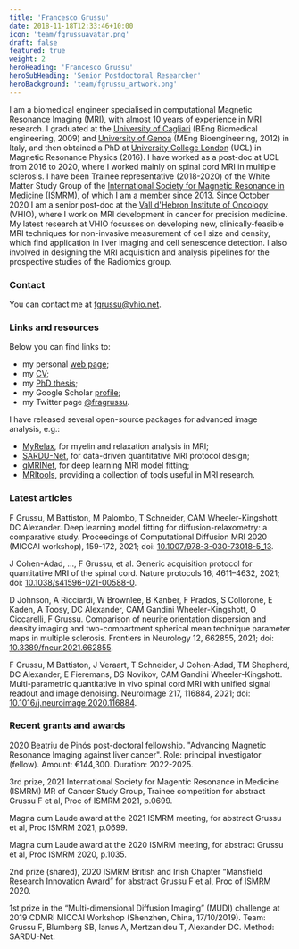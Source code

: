 ```yaml
---
title: 'Francesco Grussu'
date: 2018-11-18T12:33:46+10:00
icon: 'team/fgrussuavatar.png'
draft: false
featured: true
weight: 2
heroHeading: 'Francesco Grussu'
heroSubHeading: 'Senior Postdoctoral Researcher'
heroBackground: 'team/fgrussu_artwork.png'
---
```


I am a biomedical engineer specialised in computational Magnetic Resonance Imaging (MRI), with almost 10 years of experience in MRI research. I graduated at the [University of Cagliari](https://www.unica.it/unica/en/homepage.page) (BEng Biomedical engineering, 2009) and [University of Genoa](https://unige.it/en) (MEng Bioengineering, 2012) in Italy, and then obtained a PhD at [University College London](https://www.ucl.ac.uk/) (UCL) in Magnetic Resonance Physics (2016). I have worked as a post-doc at UCL from 2016 to 2020, where I worked mainly on spinal cord MRI in multiple sclerosis. I have been Trainee representative (2018-2020) of the White Matter Study Group of the [International Society for Magnetic Resonance in Medicine](https://www.ismrm.org/) (ISMRM), of which I am a member since 2013. Since October 2020 I am a senior post-doc at the [Vall d'Hebron Institute of Oncology](https://www.vhio.net/) (VHIO), where I work on MRI development in cancer for precision medicine. My latest research at VHIO focusses on developing new, clinically-feasible MRI techniques for non-invasive measurement of cell size and density, which find application in liver imaging and cell senescence detection. I also involved in designing the MRI acquisition and analysis pipelines for the prospective studies of the Radiomics group. 

### Contact
You can contact me at [fgrussu@vhio.net](mailto:fgrussu@vhio.net).


### Links and resources
Below you can find links to:
* my personal [web page](http://fragrussu.github.io);
* my [CV](http://fragrussu.github.io/mycv.pdf);
* my [PhD thesis](https://discovery.ucl.ac.uk/id/eprint/1477007/7/FGrussu_PhD_final_20160320.pdf);
* my Google Scholar [profile](https://scholar.google.com/citations?user=Zj5Vt3YAAAAJ&hl=en&oi=ao);
* my Twitter page [@fragrussu](https://twitter.com/fragrussu).

I have released several open-source packages for advanced image analysis, e.g.:
* [MyRelax](https://github.com/fragrussu/MyRelax), for myelin and relaxation analysis in MRI;
* [SARDU-Net](https://github.com/fragrussu/sardunet), for data-driven quantitative MRI protocol design;
* [qMRINet](https://github.com/fragrussu/qMRINet), for deep learning MRI model fitting;
* [MRItools](https://github.com/fragrussu/MRItools), providing a collection of tools useful in MRI research.


### Latest articles
F Grussu, M Battiston, M Palombo, T Schneider, CAM Wheeler-Kingshott, DC Alexander. Deep learning model fitting for diffusion-relaxometry: a comparative study. Proceedings of Computational Diffusion MRI 2020 (MICCAI workshop), 159-172, 2021; doi: [10.1007/978-3-030-73018-5_13](https://doi.org/10.1007/978-3-030-73018-5_13).

J Cohen-Adad, ..., F Grussu, et al. Generic acquisition protocol for quantitative MRI of the spinal cord. Nature protocols 16, 4611–4632, 2021; doi: [10.1038/s41596-021-00588-0](https://doi.org/10.1038/s41596-021-00588-0).

D Johnson, A Ricciardi, W Brownlee, B Kanber, F Prados, S Collorone, E Kaden, A Toosy, DC Alexander, CAM Gandini Wheeler-Kingshott, O Ciccarelli, F Grussu. Comparison of neurite orientation dispersion and density imaging and two-compartment spherical mean technique parameter maps in multiple sclerosis. Frontiers in Neurology 12, 662855, 2021; doi: [10.3389/fneur.2021.662855](https://doi.org/10.3389/fneur.2021.662855).

F Grussu, M Battiston, J Veraart, T Schneider, J Cohen-Adad, TM Shepherd, DC Alexander, E Fieremans, DS Novikov, CAM Gandini Wheeler-Kingshott. Multi-parametric quantitative in vivo spinal cord MRI with unified signal readout and image denoising. NeuroImage 217, 116884, 2021; doi: [10.1016/j.neuroimage.2020.116884](https://doi.org/10.1016/j.neuroimage.2020.116884).

### Recent grants and awards
2020 Beatriu de Pinós post-doctoral fellowship. "Advancing Magnetic Resonance Imaging against liver cancer". Role: principal investigator (fellow). Amount: €144,300. Duration: 2022-2025.

3rd prize, 2021 International Society for Magentic Resonance in Medicine (ISMRM) MR of Cancer Study Group, Trainee competition for abstract Grussu F et al, Proc of ISMRM 2021, p.0699.

Magna cum Laude award at the 2021 ISMRM meeting, for abstract Grussu et al, Proc ISMRM 2021, p.0699.

Magna cum Laude award at the 2020 ISMRM meeting, for abstract Grussu et al, Proc ISMRM 2020, p.1035.

2nd prize (shared), 2020 ISMRM British and Irish Chapter “Mansfield Research Innovation Award” for abstract Grussu F et al, Proc of ISMRM 2020.

1st prize in the “Multi-dimensional Diffusion Imaging” (MUDI) challenge at 2019 CDMRI MICCAI Workshop (Shenzhen, China, 17/10/2019). Team: Grussu F,
Blumberg SB, Ianus A, Mertzanidou T, Alexander DC. Method: SARDU-Net.
